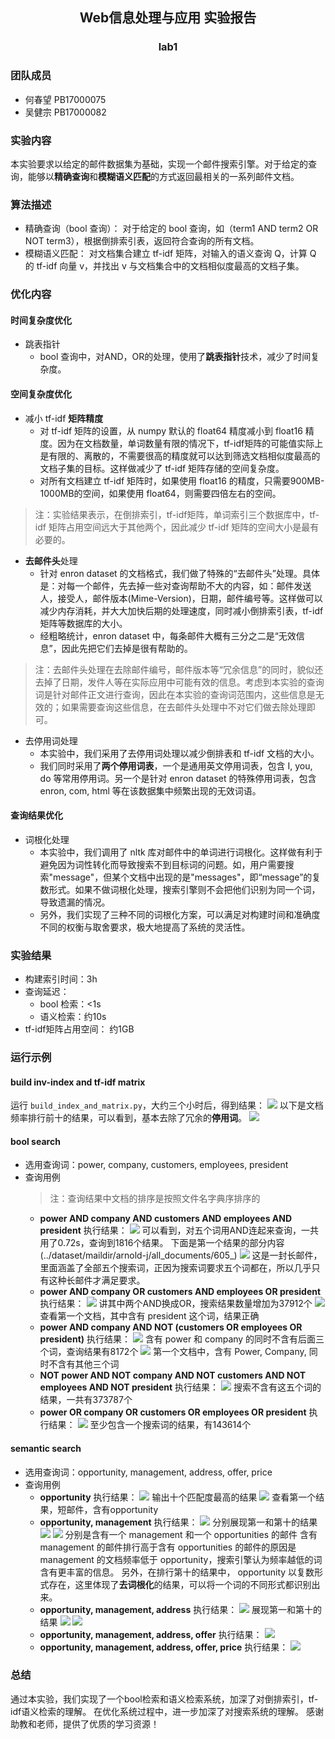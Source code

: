 ## <center> Web信息处理与应用 实验报告 </center>
### <center> lab1 </center>

### 团队成员
- 何春望 PB17000075
- 吴健宗 PB17000082

### 实验内容
本实验要求以给定的邮件数据集为基础，实现一个邮件搜索引擎。对于给定的查询，能够以**精确查询**和**模糊语义匹配**的方式返回最相关的一系列邮件文档。

### 算法描述
- 精确查询（bool 查询）：
对于给定的 bool 查询，如（term1 AND term2 OR NOT term3），根据倒排索引表，返回符合查询的所有文档。
- 模糊语义匹配：
对文档集合建立 tf-idf 矩阵，对输入的语义查询 Q，计算 Q 的 tf-idf 向量 v，并找出 v 与文档集合中的文档相似度最高的文档子集。

### 优化内容
#### 时间复杂度优化
- 跳表指针
  - bool 查询中，对AND，OR的处理，使用了**跳表指针**技术，减少了时间复杂度。

#### 空间复杂度优化
- 减小 tf-idf **矩阵精度**
  - 对 tf-idf 矩阵的设置，从 numpy 默认的 float64 精度减小到 float16 精度。因为在文档数量，单词数量有限的情况下，tf-idf矩阵的可能值实际上是有限的、离散的，不需要很高的精度就可以达到筛选文档相似度最高的文档子集的目标。这样做减少了 tf-idf 矩阵存储的空间复杂度。
  - 对所有文档建立 tf-idf 矩阵时，如果使用 float16 的精度，只需要900MB-1000MB的空间，如果使用 float64，则需要四倍左右的空间。

> 注：实验结果表示，在倒排索引，tf-idf矩阵，单词索引三个数据库中，tf-idf 矩阵占用空间远大于其他两个，因此减少 tf-idf 矩阵的空间大小是最有必要的。

- **去邮件头**处理
  - 针对 enron dataset 的文档格式，我们做了特殊的“去邮件头”处理。具体是：对每一个邮件，先去掉一些对查询帮助不大的内容，如：邮件发送人，接受人，邮件版本(Mime-Version)，日期，邮件编号等。这样做可以减少内存消耗，并大大加快后期的处理速度，同时减小倒排索引表，tf-idf 矩阵等数据库的大小。
  - 经粗略统计，enron dataset 中，每条邮件大概有三分之二是“无效信息”，因此先把它们去掉是很有帮助的。

> 注：去邮件头处理在去除邮件编号，邮件版本等“冗余信息”的同时，貌似还去掉了日期，发件人等在实际应用中可能有效的信息。考虑到本实验的查询词是针对邮件正文进行查询，因此在本实验的查询词范围内，这些信息是无效的；如果需要查询这些信息，在去邮件头处理中不对它们做去除处理即可。

- 去停用词处理
  - 本实验中，我们采用了去停用词处理以减少倒排表和 tf-idf 文档的大小。
  - 我们同时采用了**两个停用词表**，一个是通用英文停用词表，包含 I, you, do 等常用停用词。另一个是针对 enron dataset 的特殊停用词表，包含 enron, com, html 等在该数据集中频繁出现的无效词语。

#### 查询结果优化
- 词根化处理
  - 本实验中，我们调用了 nltk 库对邮件中的单词进行词根化。这样做有利于避免因为词性转化而导致搜索不到目标词的问题。如，用户需要搜索"message"，但某个文档中出现的是"messages"，即“message”的复数形式。如果不做词根化处理，搜索引擎则不会把他们识别为同一个词，导致遗漏的情况。
  - 另外，我们实现了三种不同的词根化方案，可以满足对构建时间和准确度不同的权衡与取舍要求，极大地提高了系统的灵活性。

### 实验结果
- 构建索引时间：3h
- 查询延迟：
  - bool 检索：<1s
  - 语义检索：约10s
- tf-idf矩阵占用空间： 约1GB

### 运行示例

#### build inv-index and tf-idf matrix
运行 `build_index_and_matrix.py`，大约三个小时后，得到结果：
![](img/build1.png)
以下是文档频率排行前十的结果，可以看到，基本去除了冗余的**停用词**。
![](img/build2.png)

#### bool search
- 选用查询词：power, company, customers, employees, president
- 查询用例
  > 注：查询结果中文档的排序是按照文件名字典序排序的
  - **power AND company AND customers AND employees AND president**
    执行结果：
    ![](img/bool1_cmd.png)
    可以看到，对五个词用AND连起来查询，一共用了0.72s，查询到1816个结果。
    下面是第一个结果的部分内容(../dataset/maildir/arnold-j/all_documents/605_)
    ![](img/bool1_eg.png)
    这是一封长邮件，里面涵盖了全部五个搜索词，正因为搜索词要求五个词都在，所以几乎只有这种长邮件才满足要求。
  - **power AND company OR customers AND employees OR president**
    执行结果：
    ![](img/bool2_cmd.png)
    讲其中两个AND换成OR，搜索结果数量增加为37912个
    ![](img/bool2_eg.png)
    查看第一个文档，其中含有 president 这个词，结果正确
  - **power AND company AND NOT (customers OR employees OR president)**
    执行结果：
    ![](img/bool3_cmd.png)
    含有 power 和 company 的同时不含有后面三个词，查询结果有8172个
    ![](img/bool3_eg.png)
    第一个文档中，含有 Power, Company, 同时不含有其他三个词
  - **NOT power AND NOT company AND NOT customers AND NOT employees AND NOT president**
    执行结果：
    ![](img/bool4_cmd.png)
    搜索不含有这五个词的结果，一共有373787个
  - **power OR company OR customers OR employees OR president**
    执行结果：
    ![](img/bool5_cmd.png)
    至少包含一个搜索词的结果，有143614个

#### semantic search
- 选用查询词：opportunity, management, address, offer, price
- 查询用例
  - **opportunity**
    执行结果：
    ![](img/semantic1_cmd.png)
    输出十个匹配度最高的结果
    ![](img/semantic1_eg1.png)
    查看第一个结果，短邮件，含有opportunity
  - **opportunity, management**
    执行结果：
    ![](img/semantic2_cmd.png)
    分别展现第一和第十的结果
    ![](img/semantic2_eg1.png)
    ![](img/semantic2_eg2.png)
    分别是含有一个 management 和一个 opportunities 的邮件
    含有 management 的邮件排行高于含有 opportunities 的邮件的原因是 management 的文档频率低于 opportunity，搜索引擎认为频率越低的词含有更丰富的信息。
    另外，在排行第十的结果中， opportunity 以复数形式存在，这里体现了**去词根化**的结果，可以将一个词的不同形式都识别出来。
  - **opportunity, management, address**
    执行结果：
    ![](img/semantic3_cmd.png)
    展现第一和第十的结果
    ![](img/semantic3_eg1.png)
    ![](img/semantic3_eg2.png)
  - **opportunity, management, address, offer**
    执行结果：
    ![](img/semantic4_cmd.png)
  - **opportunity, management, address, offer, price**
    执行结果：
    ![](img/semantic5_cmd.png)
  

### 总结
通过本实验，我们实现了一个bool检索和语义检索系统，加深了对倒排索引，tf-idf语义检索的理解。
在优化系统过程中，进一步加深了对搜索系统的理解。
感谢助教和老师，提供了优质的学习资源！